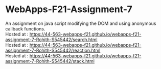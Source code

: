 # WebApps-F21-Assignment-7
An assignment on java script modifying the DOM and using anonymous callback functions.<br>
Hosted at : https://44-563-webapps-f21.github.io/webapps-f21-assignment-7-Rohith-S545442/search.html <br>
Hosted at : https://44-563-webapps-f21.github.io/webapps-f21-assignment-7-Rohith-S545442/reaction.html <br>
Hosted at : https://44-563-webapps-f21.github.io/webapps-f21-assignment-7-Rohith-S545442/stack.html <br>
